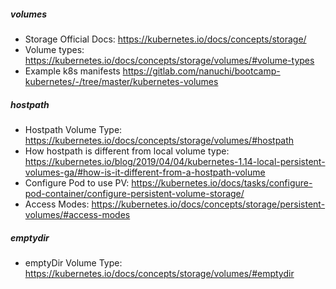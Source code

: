 ##### volumes
* Storage Official Docs: https://kubernetes.io/docs/concepts/storage/
* Volume types: https://kubernetes.io/docs/concepts/storage/volumes/#volume-types
* Example k8s manifests https://gitlab.com/nanuchi/bootcamp-kubernetes/-/tree/master/kubernetes-volumes

##### hostpath
* Hostpath Volume Type: https://kubernetes.io/docs/concepts/storage/volumes/#hostpath
* How hostpath is different from local volume type: https://kubernetes.io/blog/2019/04/04/kubernetes-1.14-local-persistent-volumes-ga/#how-is-it-different-from-a-hostpath-volume
* Configure Pod to use PV: https://kubernetes.io/docs/tasks/configure-pod-container/configure-persistent-volume-storage/
* Access Modes: https://kubernetes.io/docs/concepts/storage/persistent-volumes/#access-modes

##### emptydir
* emptyDir Volume Type: https://kubernetes.io/docs/concepts/storage/volumes/#emptydir

